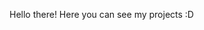 Hello there! Here you can see my projects :D
  
<!---
ppereira13/ppereira13 is a ✨ special ✨ repository because its `README.md` (this file) appears on your GitHub profile.
You can click the Preview link to take a look at your changes.
--->
